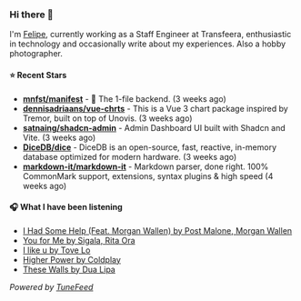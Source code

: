 ### Hi there 👋

I'm [Felipe](https://felipevm.com), currently working as a Staff Engineer at Transfeera, enthusiastic in technology and occasionally write about my experiences. Also a hobby photographer.

#### ⭐ Recent Stars
- **[mnfst/manifest](https://github.com/mnfst/manifest)** - 🦚 The 1-file backend.  (3 weeks ago)
- **[dennisadriaans/vue-chrts](https://github.com/dennisadriaans/vue-chrts)** - This is a Vue 3 chart package inspired by Tremor, built on top of Unovis. (3 weeks ago)
- **[satnaing/shadcn-admin](https://github.com/satnaing/shadcn-admin)** - Admin Dashboard UI built with Shadcn and Vite. (3 weeks ago)
- **[DiceDB/dice](https://github.com/DiceDB/dice)** - DiceDB is an open-source, fast, reactive, in-memory database optimized for modern hardware. (3 weeks ago)
- **[markdown-it/markdown-it](https://github.com/markdown-it/markdown-it)** - Markdown parser, done right. 100% CommonMark support, extensions, syntax plugins &amp; high speed (4 weeks ago)

#### 🎧 What I have been listening
- [I Had Some Help (Feat. Morgan Wallen) by Post Malone, Morgan Wallen](https://open.spotify.com/track/7221xIgOnuakPdLqT0F3nP)
- [You for Me by Sigala, Rita Ora](https://open.spotify.com/track/73QyyUMMvtNELmULI4FOsp)
- [I like u by Tove Lo](https://open.spotify.com/track/28XsFrUuLEcq9BnGlOHTyJ)
- [Higher Power by Coldplay](https://open.spotify.com/track/0939D7aT18uBDS2MTjWzct)
- [These Walls by Dua Lipa](https://open.spotify.com/track/7b6sWLSnbZhSIeqNGrJ4py)

_Powered by [TuneFeed](https://tunefeed.app?ref=github.com)_
